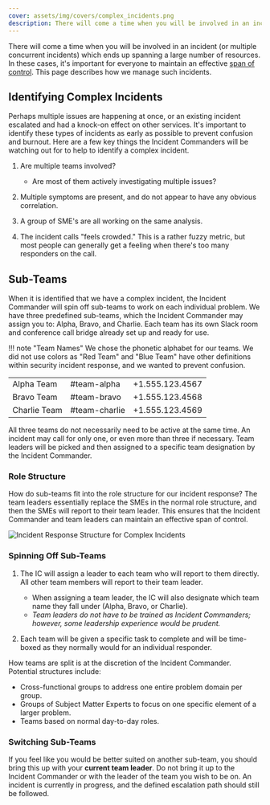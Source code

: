 ```yaml
---
cover: assets/img/covers/complex_incidents.png
description: There will come a time when you will be involved in an incident (or multiple concurrent incidents) which ends up spanning a large number of resources. In these cases it's important for everyone to maintain an effective span of control. This page describes how we manage such incidents.
---
```

There will come a time when you will be involved in an incident (or multiple concurrent incidents) which ends up spanning a large number of resources. In these cases, it's important for everyone to maintain an effective [span of control](../training/glossary.md#span-of-control). This page describes how we manage such incidents.

## Identifying Complex Incidents
Perhaps multiple issues are happening at once, or an existing incident escalated and had a knock-on effect on other services. It's important to identify these types of incidents as early as possible to prevent confusion and burnout. Here are a few key things the Incident Commanders will be watching out for to help to identify a complex incident.

1. Are multiple teams involved?
    * Are most of them actively investigating multiple issues?

1. Multiple symptoms are present, and do not appear to have any obvious correlation.

1. A group of SME's are all working on the same analysis.

1. The incident calls "feels crowded." This is a rather fuzzy metric, but most people can generally get a feeling when there's too many responders on the call.

## Sub-Teams
When it is identified that we have a complex incident, the Incident Commander will spin off sub-teams to work on each individual problem. We have three predefined sub-teams, which the Incident Commander may assign you to: Alpha, Bravo, and Charlie. Each team has its own Slack room and conference call bridge already set up and ready for use.

!!! note "Team Names"
    We chose the phonetic alphabet for our teams. We did not use colors as "Red Team" and "Blue Team" have other definitions within security incident response, and we wanted to prevent confusion.

| | | |
|-|-|-|
| Alpha Team | #team-alpha | +1.555.123.4567 |
| Bravo Team | #team-bravo | +1.555.123.4568 |
| Charlie Team | #team-charlie | +1.555.123.4569 |

All three teams do not necessarily need to be active at the same time. An incident may call for only one, or even more than three if necessary. Team leaders will be picked and then assigned to a specific team designation by the Incident Commander.

### Role Structure
How do sub-teams fit into the role structure for our incident response? The team leaders essentially replace the SMEs in the normal role structure, and then the SMEs will report to their team leader. This ensures that the Incident Commander and team leaders can maintain an effective span of control.

![Incident Response Structure for Complex Incidents](../assets/img/misc/incident_response_roles_sub_teams.png)

### Spinning Off Sub-Teams

1. The IC will assign a leader to each team who will report to them directly. All other team members will report to their team leader.
    * When assigning a team leader, the IC will also designate which team name they fall under (Alpha, Bravo, or Charlie).
    * _Team leaders do not have to be trained as Incident Commanders; however, some leadership experience would be prudent._

1. Each team will be given a specific task to complete and will be time-boxed as they normally would for an individual responder.

How teams are split is at the discretion of the Incident Commander. Potential structures include:

* Cross-functional groups to address one entire problem domain per group.
* Groups of Subject Matter Experts to focus on one specific element of a larger problem.
* Teams based on normal day-to-day roles.

### Switching Sub-Teams
If you feel like you would be better suited on another sub-team, you should bring this up with your **current team leader**. Do not bring it up to the Incident Commander or with the leader of the team you wish to be on. An incident is currently in progress, and the defined escalation path should still be followed.
